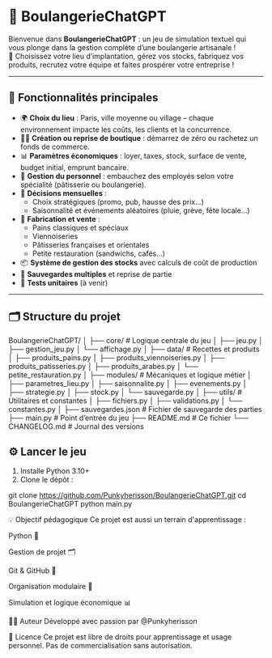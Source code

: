 # 🥖 BoulangerieChatGPT

Bienvenue dans **BoulangerieChatGPT** : un jeu de simulation textuel qui vous plonge dans la gestion complète d’une boulangerie artisanale !  
📍 Choisissez votre lieu d’implantation, gérez vos stocks, fabriquez vos produits, recrutez votre équipe et faites prospérer votre entreprise !

---

## 🚀 Fonctionnalités principales

- 🌍 **Choix du lieu** : Paris, ville moyenne ou village – chaque environnement impacte les coûts, les clients et la concurrence.
- 🧑‍🍳 **Création ou reprise de boutique** : démarrez de zéro ou rachetez un fonds de commerce.
- 📊 **Paramètres économiques** : loyer, taxes, stock, surface de vente, budget initial, emprunt bancaire.
- 👥 **Gestion du personnel** : embauchez des employés selon votre spécialité (pâtisserie ou boulangerie).
- 📆 **Décisions mensuelles** :
  - Choix stratégiques (promo, pub, hausse des prix…)
  - Saisonnalité et événements aléatoires (pluie, grève, fête locale…)
- 🍞 **Fabrication et vente** :
  - Pains classiques et spéciaux
  - Viennoiseries
  - Pâtisseries françaises et orientales
  - Petite restauration (sandwichs, cafés…)
- 📦 **Système de gestion des stocks** avec calculs de coût de production
- 💾 **Sauvegardes multiples** et reprise de partie
- 🧪 **Tests unitaires** (à venir)

---

## 🗂️ Structure du projet
BoulangerieChatGPT/
 │ ├── core/ # Logique centrale du jeu 
 │ ├── jeu.py
 │ ├── gestion_jeu.py
 │ └── affichage.py 
 │ ├── data/ # Recettes et produits
 │ ├── produits_pains.py
 │ ├── produits_viennoiseries.py
 │ ├── produits_patisseries.py
 │ ├── produits_arabes.py
 │ └── petite_restauration.py
 │ ├── modules/ # Mécaniques et logique métier
 │ ├── parametres_lieu.py
 │ ├── saisonnalite.py
 │ ├── evenements.py
 │ ├── strategie.py
 │ ├── stock.py
 │ └── sauvegarde.py
 │ ├── utils/ # Utilitaires et constantes
 │ ├── fichiers.py │ ├── validations.py │ └── constantes.py │ ├── sauvegardes.json # Fichier de sauvegarde des parties ├── main.py # Point d’entrée du jeu
 ├── README.md # Ce fichier
 └── CHANGELOG.md # Journal des versions
 
 ## ⚙️ Lancer le jeu

1. Installe Python 3.10+  
2. Clone le dépôt :

git clone https://github.com/Punkyherisson/BoulangerieChatGPT.git
cd BoulangerieChatGPT
python main.py

💡 Objectif pédagogique
Ce projet est aussi un terrain d'apprentissage :

Python 🐍

Gestion de projet 🗂️

Git & GitHub 🧠

Organisation modulaire 🧱

Simulation et logique économique 📊

🧑‍💻 Auteur
Développé avec passion par @Punkyherisson

📜 Licence
Ce projet est libre de droits pour apprentissage et usage personnel.
Pas de commercialisation sans autorisation.